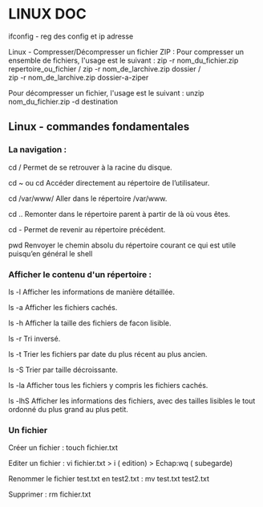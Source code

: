 # LINUX DOC

ifconfig   - reg des  config et ip adresse 

Linux - Compresser/Décompresser un fichier ZIP :
Pour compresser un ensemble de fichiers, l'usage est le suivant : 
zip -r nom_du_fichier.zip repertoire_ou_fichier  /  zip -r nom_de_larchive.zip dossier  /  
zip -r nom_de_larchive.zip dossier-a-ziper

Pour décompresser un fichier, l'usage est le suivant :
unzip nom_du_fichier.zip -d destination



## Linux - commandes fondamentales


### La navigation :

cd / Permet de se retrouver à la racine du disque.

cd ~ ou cd Accéder directement au répertoire de l’utilisateur.

cd /var/www/ Aller dans le répertoire /var/www.

cd .. Remonter dans le répertoire parent à partir de là où vous êtes.

cd - Permet de revenir au répertoire précédent.

pwd Renvoyer le chemin absolu du répertoire courant ce qui est utile puisqu’en général le shell


### Afficher le contenu d'un répertoire :

ls -l Afficher les informations de manière détaillée.

ls -a Afficher les fichiers cachés.

ls -h Afficher la taille des fichiers de facon lisible.

ls -r Tri inversé.

ls -t Trier les fichiers par date du plus récent au plus ancien.

ls -S Trier par taille décroissante.

ls -la Afficher tous les fichiers y compris les fichiers cachés.

ls -lhS Afficher les informations des fichiers, avec des tailles lisibles le tout ordonné du plus grand au plus petit.


### Un fichier

Créer un fichier : touch fichier.txt

Editer un fichier : vi fichier.txt     > i ( edition) > Echap:wq ( subegarde)

Renommer le fichier test.txt en test2.txt : mv test.txt test2.txt

Supprimer : rm fichier.txt




